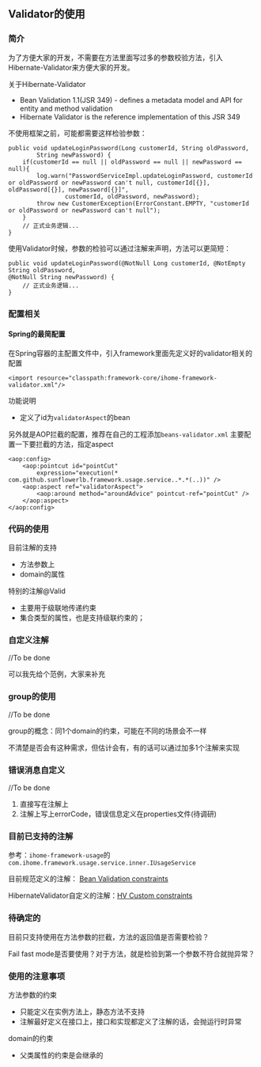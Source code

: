 ## Validator的使用

### 简介
为了方便大家的开发，不需要在方法里面写过多的参数校验方法，引入Hibernate-Validator来方便大家的开发。

关于Hibernate-Validator

- Bean Validation 1.1(JSR 349) - defines a metadata model and API for entity and method validation
- Hibernate Validator is the reference implementation of this JSR 349

不使用框架之前，可能都需要这样检验参数：

	public void updateLoginPassword(Long customerId, String oldPassword,
			String newPassword) {
		if(customerId == null || oldPassword == null || newPassword == null){
			log.warn("PasswordServiceImpl.updateLoginPassword, customerId or oldPassword or newPassword can't null, customerId[{}], oldPassword[{}], newPassword[{}]",
					customerId, oldPassword, newPassword);
			throw new CustomerException(ErrorConstant.EMPTY, "customerId or oldPassword or newPassword can't null");
		}
		// 正式业务逻辑...
	}

使用Validator时候，参数的检验可以通过注解来声明，方法可以更简短：

	public void updateLoginPassword(@NotNull Long customerId, @NotEmpty String oldPassword,
	@NotNull String newPassword) {
		// 正式业务逻辑...
	}

### 配置相关

#### Spring的最简配置

在Spring容器的主配置文件中，引入framework里面先定义好的validator相关的配置

	<import resource="classpath:framework-core/ihome-framework-validator.xml"/>

功能说明
- 定义了id为`validatorAspect`的bean

另外就是AOP拦截的配置，推荐在自己的工程添加`beans-validator.xml`
主要配置一下要拦截的方法，指定aspect

	<aop:config>
		<aop:pointcut id="pointCut"
			expression="execution(* com.github.sunflowerlb.framework.usage.service..*.*(..))" />
		<aop:aspect ref="validatorAspect">
			<aop:around method="aroundAdvice" pointcut-ref="pointCut" />
		</aop:aspect>
	</aop:config>

### 代码的使用

目前注解的支持

- 方法参数上
- domain的属性

特别的注解@Valid

- 主要用于级联地传递约束
- 集合类型的属性，也是支持级联约束的；

### 自定义注解
//To be done

可以我先给个范例，大家来补充

### group的使用

//To be done

group的概念：同1个domain的约束，可能在不同的场景会不一样

不清楚是否会有这种需求，但估计会有，有的话可以通过加多1个注解来实现

### 错误消息自定义

//To be done

1. 直接写在注解上
2. 注解上写上errorCode，错误信息定义在properties文件(待调研)

### 目前已支持的注解

参考：`ihome-framework-usage`的`com.ihome.framework.usage.service.inner.IUsageService`

目前规范定义的注解：
[Bean Validation constraints](http://docs.jboss.org/hibernate/stable/validator/reference/en-US/html_single/#validator-defineconstraints-spec)

HibernateValidator自定义的注解：[HV Custom constraints](http://docs.jboss.org/hibernate/stable/validator/reference/en-US/html_single/#validator-defineconstraints-hv-constraints)

### 待确定的

目前只支持使用在方法参数的拦截，方法的返回值是否需要检验？

Fail fast mode是否要使用？对于方法，就是检验到第一个参数不符合就抛异常？

### 使用的注意事项

方法参数的约束

- 只能定义在实例方法上，静态方法不支持
- 注解最好定义在接口上，接口和实现都定义了注解的话，会抛运行时异常

domain的约束

- 父类属性的约束是会继承的